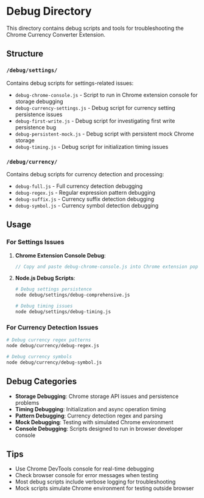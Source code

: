 # Debug Directory

This directory contains debug scripts and tools for troubleshooting the Chrome Currency Converter Extension.

## Structure

### `/debug/settings/`

Contains debug scripts for settings-related issues:

- `debug-chrome-console.js` - Script to run in Chrome extension console for storage debugging
- `debug-currency-settings.js` - Debug script for currency setting persistence issues
- `debug-first-write.js` - Debug script for investigating first write persistence bug
- `debug-persistent-mock.js` - Debug script with persistent mock Chrome storage
- `debug-timing.js` - Debug script for initialization timing issues

### `/debug/currency/`

Contains debug scripts for currency detection and processing:

- `debug-full.js` - Full currency detection debugging
- `debug-regex.js` - Regular expression pattern debugging
- `debug-suffix.js` - Currency suffix detection debugging
- `debug-symbol.js` - Currency symbol detection debugging

## Usage

### For Settings Issues

1. **Chrome Extension Console Debug**:

   ```javascript
   // Copy and paste debug-chrome-console.js into Chrome extension popup console
   ```

2. **Node.js Debug Scripts**:

   ```bash
   # Debug settings persistence
   node debug/settings/debug-comprehensive.js

   # Debug timing issues
   node debug/settings/debug-timing.js
   ```

### For Currency Detection Issues

```bash
# Debug currency regex patterns
node debug/currency/debug-regex.js

# Debug currency symbols
node debug/currency/debug-symbol.js
```

## Debug Categories

- **Storage Debugging**: Chrome storage API issues and persistence problems
- **Timing Debugging**: Initialization and async operation timing
- **Pattern Debugging**: Currency detection regex and parsing
- **Mock Debugging**: Testing with simulated Chrome environment
- **Console Debugging**: Scripts designed to run in browser developer console

## Tips

- Use Chrome DevTools console for real-time debugging
- Check browser console for error messages when testing
- Most debug scripts include verbose logging for troubleshooting
- Mock scripts simulate Chrome environment for testing outside browser
